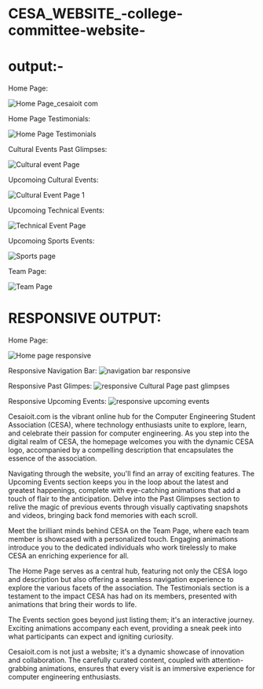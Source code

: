 # CESA_WEBSITE_-college-committee-website-

# output:-

 Home Page:
 
![Home Page_cesaioit com](https://github.com/adityasurya4103/CESA_WEBSITE_-college-committee-website-/assets/97177344/d4809e88-0e0e-4fe4-8ede-ea667e42d096)
 
 Home Page Testimonials:
 
![Home Page Testimonials](https://github.com/adityasurya4103/CESA_WEBSITE_-college-committee-website-/assets/97177344/9323b4f9-22e5-437e-b6b7-3517c0044166)

 Cultural Events Past Glimpses:
 
![Cultural event Page](https://github.com/adityasurya4103/CESA_WEBSITE_-college-committee-website-/assets/97177344/c0572a37-e7e7-46eb-b62b-eadedafb7aec)

 Upcomoing Cultural Events:
 
![Cultural Event Page 1](https://github.com/adityasurya4103/CESA_WEBSITE_-college-committee-website-/assets/97177344/424718a0-afae-413c-812c-783de1f4de50)

 Upcomoing Technical Events:
 
![Technical Event Page](https://github.com/adityasurya4103/CESA_WEBSITE_-college-committee-website-/assets/97177344/8c50e0fa-360d-41d7-a614-68fe59c6db4c)

 Upcomoing Sports Events:
 
![Sports page](https://github.com/adityasurya4103/CESA_WEBSITE_-college-committee-website-/assets/97177344/1e45feaa-743e-43bc-9fc4-2b26b7c9b4ef)

 Team Page:

![Team Page](https://github.com/adityasurya4103/CESA_WEBSITE_-college-committee-website-/assets/97177344/4c6ae98e-d9a9-4624-8bd7-3cccdc5255c4)


# RESPONSIVE OUTPUT:

Home Page:

![Home page responsive](https://github.com/adityasurya4103/CESA_WEBSITE_-college-committee-website-/assets/97177344/c8cee5f0-e3f6-447f-8559-b9099e7c278b)

Responsive Navigation Bar:
![navigation bar responsive](https://github.com/adityasurya4103/CESA_WEBSITE_-college-committee-website-/assets/97177344/058588bf-3814-412f-bbca-6df1cfa0ebc0)

Responsive Past Glimpes:
![responsive Cultural Page past glimpses](https://github.com/adityasurya4103/CESA_WEBSITE_-college-committee-website-/assets/97177344/83227d73-b95e-40e1-b402-236666b11442)

Responsive Upcoming Events:
![responsive upcoming events](https://github.com/adityasurya4103/CESA_WEBSITE_-college-committee-website-/assets/97177344/e1a0caaf-3530-445d-902c-8b433b1b3faa)


Cesaioit.com is the vibrant online hub for the Computer Engineering Student Association (CESA), where technology enthusiasts unite to explore, learn, and celebrate their passion for computer engineering. As you step into the digital realm of CESA, the homepage welcomes you with the dynamic CESA logo, accompanied by a compelling description that encapsulates the essence of the association.

Navigating through the website, you'll find an array of exciting features. The Upcoming Events section keeps you in the loop about the latest and greatest happenings, complete with eye-catching animations that add a touch of flair to the anticipation. Delve into the Past Glimpses section to relive the magic of previous events through visually captivating snapshots and videos, bringing back fond memories with each scroll.

Meet the brilliant minds behind CESA on the Team Page, where each team member is showcased with a personalized touch. Engaging animations introduce you to the dedicated individuals who work tirelessly to make CESA an enriching experience for all. 

The Home Page serves as a central hub, featuring not only the CESA logo and description but also offering a seamless navigation experience to explore the various facets of the association. The Testimonials section is a testament to the impact CESA has had on its members, presented with animations that bring their words to life.

The Events section goes beyond just listing them; it's an interactive journey. Exciting animations accompany each event, providing a sneak peek into what participants can expect and igniting curiosity.

Cesaioit.com is not just a website; it's a dynamic showcase of innovation and collaboration. The carefully curated content, coupled with attention-grabbing animations, ensures that every visit is an immersive experience for computer engineering enthusiasts.


